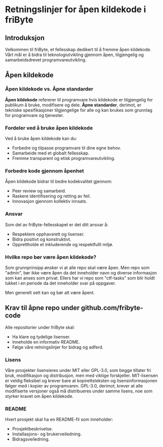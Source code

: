 # Retningslinjer for åpen kildekode i friByte

## Introduksjon

Velkommen til friByte, et fellesskap dedikert til å fremme åpen kildekode. Vårt mål er å bidra til teknologiutvikling gjennom åpen, tilgjengelig og samarbeidsdrevet programvareutvikling.

## Åpen kildekode

### Åpen kildekode vs. Åpne standarder

**Åpen kildekode** refererer til programvare hvis kildekode er tilgjengelig for publikum å bruke, modifisere og dele. **Åpne standarder**, derimot, er tekniske spesifikasjoner tilgjengelige for alle og kan brukes som grunnlag for programvare og tjenester.

### Fordeler ved å bruke åpen kildekode

Ved å bruke åpen kildekode kan du:

- Forbedre og tilpasse programvare til dine egne behov.
- Samarbeide med et globalt fellesskap.
- Fremme transparent og etisk programvareutvikling.

### Forbedre kode gjennom åpenhet

Åpen kildekode bidrar til bedre kodekvalitet gjennom:

- Peer review og samarbeid.
- Raskere identifisering og retting av feil.
- Innovasjon gjennom kollektiv innsats.

### Ansvar

Som del av friByte-fellesskapet er det ditt ansvar å:

- Respektere opphavsrett og lisenser.
- Bidra positivt og konstruktivt.
- Opprettholde et inkluderende og respektfullt miljø.

### Hvilke repo bør være åpen kildekode?

Som grunnprinsipp ønsker vi at alle repo skal være åpen. Men repo som "admin",
bør ikke være åpen da det inneholder navn og diverse informasjon som kan anses som privat.
Ellers har vi repo som "ctf-tasks" som blir holdt lukket i en periode da det inneholder svar på oppgaver.

Men generelt sett kan og bør alt være åpent.

## Krav til åpne repo under github.com/fribyte-code

Alle repositorier under friByte skal:

- Ha klare og tydelige lisenser.
- Inneholde en informativ README.
- Følge våre retningslinjer for bidrag og adferd.

### Lisens

Våre prosjekter lisensieres under MIT eller GPL-3.0, som begge tillater fri bruk, modifikasjon og distribusjon, men med viktige forskjeller. MIT-lisensen er veldig fleksibel og krever bare at kopirettsteksten og lisensinformasjonen følger med i kopier av programvaren. GPL-3.0, derimot, krever at alle modifiserte versjoner også må distribueres under samme lisens, noe som styrker kravet om åpen kildekode.

### README

Hvert prosjekt skal ha en README-fil som inneholder:

- Prosjektbeskrivelse.
- Installasjons- og brukerveiledning.
- Bidragsveiledning.
